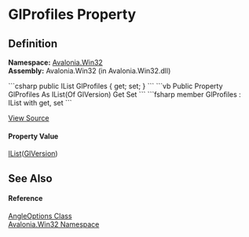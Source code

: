 # GlProfiles Property




## Definition
**Namespace:** <a href="N_Avalonia_Win32">Avalonia.Win32</a>  
**Assembly:** Avalonia.Win32 (in Avalonia.Win32.dll)

<Tabs groupId="api-code-preview">
<TabItem value="csharp" label="C#">
```csharp
public IList<GlVersion> GlProfiles { get; set; }
```
</TabItem>
<TabItem value="vb" label="VB">
```vb
Public Property GlProfiles As IList(Of GlVersion)
	Get
	Set
```
</TabItem>
<TabItem value="fsharp" label="F#">
```fsharp
member GlProfiles : IList<GlVersion> with get, set
```
</TabItem>
</Tabs>



<a href="https://github.com/AvaloniaUI/Avalonia/tree/master/src/Windows/Avalonia.Win32/AngleOptions.cs#L14" title="View the source code">View Source</a>



#### Property Value
<a href="https://learn.microsoft.com/dotnet/api/system.collections.generic.ilist-1" target="_blank" rel="noopener noreferrer">IList</a>(<a href="T_Avalonia_OpenGL_GlVersion">GlVersion</a>)

## See Also


#### Reference
<a href="T_Avalonia_Win32_AngleOptions">AngleOptions Class</a>  
<a href="N_Avalonia_Win32">Avalonia.Win32 Namespace</a>  

